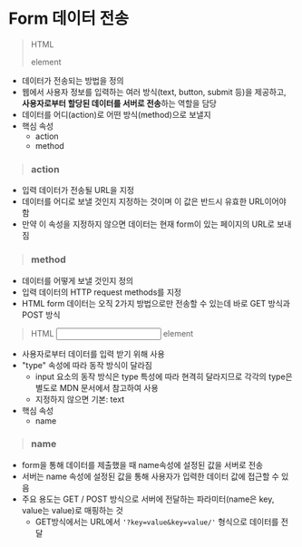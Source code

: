 # Form 데이터 전송

> HTML <form> element

-  데이터가 전송되는 방법을 정의
- 웹에서 사용자 정보를 입력하는 여러 방식(text, button, submit 등)을 제공하고, **사용자로부터 할당된 데이터를 서버로 전송**하는 역할을 담당
- 데이터를 어디(action)로 어떤 방식(method)으로 보낼지
- 핵심 속성
  - action
  - method



> ### action

- 입력 데이터가 전송될 URL을 지정
- 데이터를 어디로 보낼 것인지 지정하는 것이며 이 값은 반드시 유효한 URL이어야 함
- 만약 이 속성을 지정하지 않으면 데이터는 현재 form이 있는 페이지의 URL로 보내짐



> ### method

- 데이터를 어떻게 보낼 것인지 정의
- 입력 데이터의 HTTP request methods를 지정
- HTML form 데이터는 오직 2가지 방법으로만 전송할 수 있는데 바로 GET 방식과 POST 방식



> HTML <input> element

- 사용자로부터 데이터를 입력 받기 위해 사용
- "type" 속성에 따라 동작 방식이 달라짐
  - input 요소의 동작 방식은 type 특성에 따라 현격히 달라지므로 각각의 type은 별도로 MDN 문서에서 참고하여 사용
  - 지정하지 않으면 기본: text
- 핵심 속성
  - name



> ### name

- form을 통해 데이터를 제출했을 때 name속성에 설정된 값을 서버로 전송
- 서버는 name 속성에 설정된 값을 통해 사용자가 입력한 데이터 값에 접근할 수 있음
- 주요 용도는 GET / POST 방식으로 서버에 전달하는 파라미터(name은 key, value는 value)로 매핑하는 것
  - GET방식에서는 URL에서 `'?key=value&key=value/'` 형식으로 데이터를 전달

